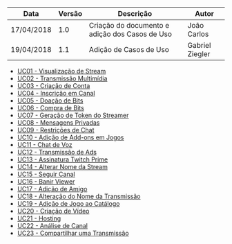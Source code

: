Data|Versão|Descrição|Autor
-----|------|---------|-------
17/04/2018|1.0|Criação do documento e adição dos Casos de Uso|João Carlos|
19/04/2018|1.1|Adição de Casos de Uso|Gabriel Ziegler|

* [UC01 - Visualização de Stream](Diagrama-Visualização-de-Stream)
* [UC02 - Transmissão Multimídia](Diagrama-Transmissão-Multimídia)
* [UC03 - Criação de Conta](Diagrama-Criação-de-Conta)
* [UC04 - Inscrição em Canal](Diagrama-Inscrição-em-Canal)
* [UC05 - Doação de Bits](Diagrama-Doação-de-Bits)
* [UC06 - Compra de Bits](Diagrama-Compra-de-Bits)
* [UC07 - Geração de Token do Streamer](Diagrama-Geração-de-Token-do-Streamer)
* [UC08 - Mensagens Privadas](Diagrama-Mensagens-Privadas)
* [UC09 - Restrições de Chat](Diagrama-Restrições-de-Chat)
* [UC10 - Adição de Add-ons em Jogos](Diagrama-Adição-de-Add-ons-em-Jogos)
* [UC11 - Chat de Voz](Diagrama-Chat-de-Voz)
* [UC12 - Transmissão de Ads](Diagrama-Transmissão-de-Ads)
* [UC13 - Assinatura Twitch Prime](Diagrama-Assinatura-Twitch-Prime)
* [UC14 - Alterar Nome da Stream](Diagrama-Alterar-Nome-da-Stream)
* [UC15 - Seguir Canal](Diagrama-Seguir-Canal)
* [UC16 - Banir Viewer](Diagrama-Banir-Viewer)
* [UC17 - Adição de Amigo](Diagrama-Adição-de-Amigo)
* [UC18 - Alteração do Nome da Transmissão](Diagrama-Alteração-do-Nome-da-Transmissão)
* [UC19 - Adição de Jogo ao Catálogo](Diagrama-Adição-de-Jogo-ao-Catálogo)
* [UC20 - Criação de Vídeo](Diagrama-Criação-de-Vídeo)
* [UC21 - Hosting](Diagrama-Hosting)
* [UC22 - Análise de Canal](Diagrama-Análise-de-Canal)
* [UC23 - Compartilhar uma Transmissão](Diagrama-Compartilhar-uma-Transmissão)

